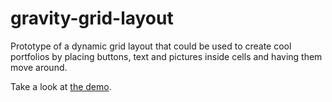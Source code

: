 # gravity-grid-layout

Prototype of a dynamic grid layout that could be used to create cool portfolios by placing buttons, text and pictures inside cells and having them move around.

Take a look at [the demo](https://gustavgb.github.io/gravity-grid-layout).
